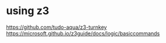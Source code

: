 # using z3

https://github.com/tudo-aqua/z3-turnkey
https://microsoft.github.io/z3guide/docs/logic/basiccommands
